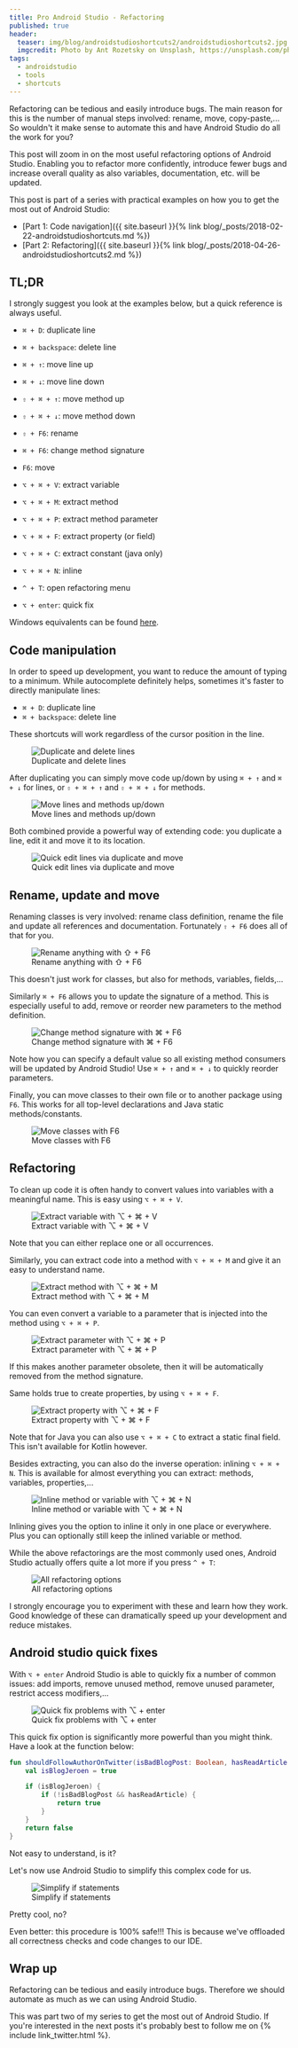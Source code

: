 ```yaml
---
title: Pro Android Studio - Refactoring
published: true
header:
  teaser: img/blog/androidstudioshortcuts2/androidstudioshortcuts2.jpg
  imgcredit: Photo by Ant Rozetsky on Unsplash, https://unsplash.com/photos/io7dX_1EFCg, cropped
tags:
  - androidstudio
  - tools
  - shortcuts
---
```

Refactoring can be tedious and easily introduce bugs. The main reason for this is the number of manual steps involved: rename, move, copy-paste,... So wouldn't it make sense to automate this and have Android Studio do all the work for you?

This post will zoom in on the most useful refactoring options of Android Studio. Enabling you to refactor more confidently, introduce fewer bugs and increase overall quality as also variables, documentation, etc. will be updated.

>
This post is part of a series with practical examples on how you to get the most out of Android Studio:
- [Part 1: Code navigation]({{ site.baseurl }}{% link blog/_posts/2018-02-22-androidstudioshortcuts.md %})
- [Part 2: Refactoring]({{ site.baseurl }}{% link blog/_posts/2018-04-26-androidstudioshortcuts2.md %})


## TL;DR
I strongly suggest you look at the examples below, but a quick reference is always useful.

* `⌘ + D`: duplicate line
* `⌘ + backspace`: delete line
* `⌘ + ↑`: move line up
* `⌘ + ↓`: move line down
* `⇧ + ⌘ + ↑`: move method up
* `⇧ + ⌘ + ↓`: move method down

* `⇧ + F6`: rename
* `⌘ + F6`: change method signature
* `F6`: move

* `⌥ + ⌘ + V`: extract variable
* `⌥ + ⌘ + M`: extract method
* `⌥ + ⌘ + P`: extract method parameter
* `⌥ + ⌘ + F`: extract property (or field)
* `⌥ + ⌘ + C`: extract constant (java only)
* `⌥ + ⌘ + N`: inline
* `^ + T`: open refactoring menu

* `⌥ + enter`: quick fix

Windows equivalents can be found [here](https://developer.android.com/studio/intro/keyboard-shortcuts.html).


## Code manipulation
In order to speed up development, you want to reduce the amount of typing to a minimum. While autocomplete definitely helps, sometimes it's faster to directly manipulate lines:

* `⌘ + D`: duplicate line
* `⌘ + backspace`: delete line

These shortcuts will work regardless of the cursor position in the line.

<figure>
  <img src="{{ site.url }}{{ site.baseurl }}/img/blog/androidstudioshortcuts2/duplicatedelete.gif"
       alt="Duplicate and delete lines"/>
  <figcaption>Duplicate and delete lines</figcaption>
</figure>

After duplicating you can simply move code up/down by using `⌘ + ↑` and `⌘ + ↓` for lines, or `⇧ + ⌘ + ↑` and `⇧ + ⌘ + ↓` for methods.

<figure>
  <img src="{{ site.url }}{{ site.baseurl }}/img/blog/androidstudioshortcuts2/movelineblock.gif"
       alt="Move lines and methods up/down"/>
  <figcaption>Move lines and methods up/down</figcaption>
</figure>

Both combined provide a powerful way of extending code: you duplicate a line, edit it and move it to its location.

<figure>
  <img src="{{ site.url }}{{ site.baseurl }}/img/blog/androidstudioshortcuts2/editlines.gif"
       alt="Quick edit lines via duplicate and move"/>
  <figcaption>Quick edit lines via duplicate and move</figcaption>
</figure>


## Rename, update and move
Renaming classes is very involved: rename class definition, rename the file and update all references and documentation. Fortunately `⇧ + F6` does all of that for you.

<figure>
  <img src="{{ site.url }}{{ site.baseurl }}/img/blog/androidstudioshortcuts2/renameclass.gif"
       alt="Rename anything with ⇧ + F6"/>
  <figcaption>Rename anything with ⇧ + F6</figcaption>
</figure>

This doesn't just work for classes, but also for methods, variables, fields,...

Similarly `⌘ + F6` allows you to update the signature of a method. This is especially useful to add, remove or reorder new parameters to the method definition.

<figure>
  <img src="{{ site.url }}{{ site.baseurl }}/img/blog/androidstudioshortcuts2/changesignature.gif"
       alt="Change method signature with ⌘ + F6"/>
  <figcaption>Change method signature with ⌘ + F6</figcaption>
</figure>

Note how you can specify a default value so all existing method consumers will be updated by Android Studio! Use `⌘ + ↑` and `⌘ + ↓` to quickly reorder parameters.

Finally, you can move classes to their own file or to another package using `F6`. This works for all top-level declarations and Java static methods/constants.

<figure>
  <img src="{{ site.url }}{{ site.baseurl }}/img/blog/androidstudioshortcuts2/moveclass.gif"
       alt="Move classes with F6"/>
  <figcaption>Move classes with F6</figcaption>
</figure>


## Refactoring
To clean up code it is often handy to convert values into variables with a meaningful name. This is easy using `⌥ + ⌘ + V`.

<figure>
  <img src="{{ site.url }}{{ site.baseurl }}/img/blog/androidstudioshortcuts2/extractvariable.gif"
       alt="Extract variable with ⌥ + ⌘ + V"/>
  <figcaption>Extract variable with ⌥ + ⌘ + V</figcaption>
</figure>

Note that you can either replace one or all occurrences.

Similarly, you can extract code into a method with `⌥ + ⌘ + M` and give it an easy to understand name.

<figure>
  <img src="{{ site.url }}{{ site.baseurl }}/img/blog/androidstudioshortcuts2/extractmethod.gif"
       alt="Extract method with ⌥ + ⌘ + M"/>
  <figcaption>Extract method with ⌥ + ⌘ + M</figcaption>
</figure>

You can even convert a variable to a parameter that is injected into the method using `⌥ + ⌘ + P`.

<figure>
  <img src="{{ site.url }}{{ site.baseurl }}/img/blog/androidstudioshortcuts2/extractparameter.gif"
       alt="Extract parameter with ⌥ + ⌘ + P"/>
  <figcaption>Extract parameter with ⌥ + ⌘ + P</figcaption>
</figure>

If this makes another parameter obsolete, then it will be automatically removed from the method signature.

Same holds true to create properties, by using `⌥ + ⌘ + F`.

<figure>
  <img src="{{ site.url }}{{ site.baseurl }}/img/blog/androidstudioshortcuts2/extractproperty.gif"
       alt="Extract property with ⌥ + ⌘ + F"/>
  <figcaption>Extract property with ⌥ + ⌘ + F</figcaption>
</figure>

Note that for Java you can also use `⌥ + ⌘ + C` to extract a static final field. This isn't available for Kotlin however.

Besides extracting, you can also do the inverse operation: inlining `⌥ + ⌘ + N`. This is available for almost everything you can extract: methods, variables, properties,...

<figure>
  <img src="{{ site.url }}{{ site.baseurl }}/img/blog/androidstudioshortcuts2/inlinevariablesmethods.gif"
       alt="Inline method or variable with ⌥ + ⌘ + N"/>
  <figcaption>Inline method or variable with ⌥ + ⌘ + N</figcaption>
</figure>

Inlining gives you the option to inline it only in one place or everywhere. Plus you can optionally still keep the inlined variable or method.

While the above refactorings are the most commonly used ones, Android Studio actually offers quite a lot more if you press `^ + T`:

<figure style="width: 50%" class="align-center">
  <img src="{{ site.url }}{{ site.baseurl }}/img/blog/androidstudioshortcuts2/refactoroptions.png"
       alt="All refactoring options"/>
  <figcaption>All refactoring options</figcaption>
</figure>

I strongly encourage you to experiment with these and learn how they work. Good knowledge of these can dramatically speed up your development and reduce mistakes.

## Android studio quick fixes
With `⌥ + enter` Android Studio is able to quickly fix a number of common issues: add imports, remove unused method, remove unused parameter, restrict access modifiers,...

<figure>
  <img src="{{ site.url }}{{ site.baseurl }}/img/blog/androidstudioshortcuts2/quickfixes.gif"
       alt="Quick fix problems with ⌥ + enter"/>
  <figcaption>Quick fix problems with ⌥ + enter</figcaption>
</figure>

This quick fix option is significantly more powerful than you might think. Have a look at the function below:

```kotlin
fun shouldFollowAuthorOnTwitter(isBadBlogPost: Boolean, hasReadArticle: Boolean): Boolean {
    val isBlogJeroen = true

    if (isBlogJeroen) {
        if (!isBadBlogPost && hasReadArticle) {
            return true
        }
    }
    return false
}
```

Not easy to understand, is it?

Let's now use Android Studio to simplify this complex code for us.

<figure>
  <img src="{{ site.url }}{{ site.baseurl }}/img/blog/androidstudioshortcuts2/simplifyifs.gif"
       alt="Simplify if statements"/>
  <figcaption>Simplify if statements</figcaption>
</figure>

Pretty cool, no?

Even better: this procedure is 100% safe!!! This is because we've offloaded all correctness checks and code changes to our IDE.

## Wrap up
Refactoring can be tedious and easily introduce bugs. Therefore we should automate as much as we can using Android Studio.

This was part two of my series to get the most out of Android Studio. If you're interested in the next posts it's probably best to follow me on {% include link_twitter.html %}.
